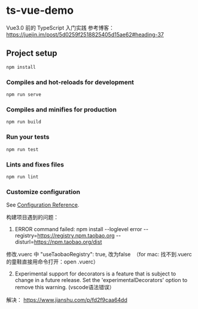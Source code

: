# ts-vue-demo
Vue3.0 前的 TypeScript 入门实践
参考博客： https://juejin.im/post/5d0259f2518825405d15ae62#heading-37

## Project setup
```
npm install
```

### Compiles and hot-reloads for development
```
npm run serve
```

### Compiles and minifies for production
```
npm run build
```

### Run your tests
```
npm run test
```

### Lints and fixes files
```
npm run lint
```

### Customize configuration
See [Configuration Reference](https://cli.vuejs.org/config/).

构建项目遇到的问题：

1. ERROR  command failed: npm install --loglevel error --registry=https://registry.npm.taobao.org --disturl=https://npm.taobao.org/dist

修改.vuerc 中 "useTaobaoRegistry": true, 改为false  （for mac: 找不到.vuerc的童鞋直接用命令打开：open .vuerc）

2. Experimental support for decorators is a feature that is subject to change in a future release. Set the 'experimentalDecorators' option to remove this warning.  (vscode语法错误）
 
 解决： https://www.jianshu.com/p/fd2f9caa64dd

